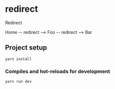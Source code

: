 # redirect

Redirect

Home -- redirect --> Foo -- redirect --> Bar

## Project setup

```
yarn install
```

### Compiles and hot-reloads for development

```
yarn run dev
```
